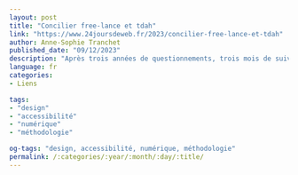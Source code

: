 ```yaml
---
layout: post
title: "Concilier free-lance et tdah"
link: "https://www.24joursdeweb.fr/2023/concilier-free-lance-et-tdah"
author: Anne-Sophie Tranchet
published_date: "09/12/2023"
description: "Après trois années de questionnements, trois mois de suivi et 300 € en moins dans la poche 1, me voilà récemment munie d’un petit papier attestant que j’ai bien un TDAH (trouble déficit de l’attention / hyperactivité). Concrètement, ma vie n’a absolument pas changé depuis ce diagnostic, à deux exceptions près. Je me sens maintenant légitime à en parler. Et, surtout, je n’ai maintenant plus honte de mettre en place des stratégies pour mieux fonctionner. Certaines de ces stratégies sont vraiment bêtes, mais elles ont révolutionné ma vie. Pour d’autres, je n’ai pensé à les mettre en place que seulement après avoir lu/entendu que quelqu’un d’autre le faisait. Comme si savoir que d’autres personnes s’autorisaient ça rendait ces pratiques légitimes. "
language: fr
categories:
- Liens

tags:
- "design"
- "accessibilité"
- "numérique"
- "méthodologie"

og-tags: "design, accessibilité, numérique, méthodologie"
permalink: /:categories/:year/:month/:day/:title/
---
```

